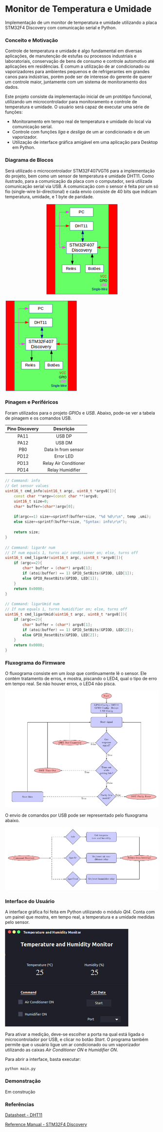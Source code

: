 # Monitor de Temperatura e Umidade

Implementação de um monitor de temperatura e umidade utilizando a placa STM32F4 Discovery com comunicação serial e Python.

### Conceito e Motivação

Controle de temperatura e umidade é algo fundamental em diversas aplicações, de manutenção de estufas ou processos industriais e laboratoriais, conservação de bens de consumo e controle automotivo até aplicações em residências.
É comum a utilização de ar condicionado ou vaporizadores para ambientes pequenos e de refrigerantes em grandes canos para indústrias, porém pode ser de interesse do gerente de querer um controle maior, juntamente com um sistema de monitoramento dos dados.

Este projeto consiste da implementação inicial de um protótipo funcional, utilizando um microcontrolador para monitoramento e controle de temperatura e umidade. O usuário será capaz de executar uma série de funções:
* Monitoramento em tempo real de temperatura e umidade do local via comunicação serial.
* Controle com funções *liga* e *desliga* de um ar condicionado e de um vaporizador.
* Utilização de interface gráfica amigável em uma aplicação para Desktop em Python.

### Diagrama de Blocos

Será utilizado o microcontrolador STM32F407VGT6 para a implementação do projeto, bem como um sensor de temperatura e umidade DHT11. Como ilustrado, para a comunicação da placa com o computador, será utilizada comunicação serial via USB. A comunicação com o sensor é feita por um só fio (single-wire bi-directional) e cada envio consiste de 40 bits que indicam temperatura, umidade, e 1 byte de paridade.

<p align="center">
  <img src="https://github.com/Microcontroladores2018/Sampaio/blob/master/images/blockdiagram.png">
</p>

![screenshot 2](https://github.com/Microcontroladores2018/Sampaio/blob/master/images/blockdiagram.png)

### Pinagem e Periféricos

Foram utilizados para o projeto *GPIOs* e *USB*. Abaixo, pode-se ver a tabela de pinagem e os comandos USB.

| **Pino Discovery** |     **Descrição**     |
|:------------------:|:---------------------:|
|        PA11        |         USB DP        |
|        PA12        |         USB DM        |
|         PB0        |  Data In from sensor  |
|        PD12        |       Error LED       |
|        PD13        | Relay Air Conditioner |
|        PD14        |    Relay Humidifier   |

```cpp
// Command: info
// Get sensor values
uint16_t cmd_info(uint16_t argc, uint8_t *argv8[]){
	const char **argv=(const char **)argv8;
	uint16_t size=0;
	char* buffer=(char*)argv[0];
	
	if(argc==1) size+=sprintf(buffer+size, "%d %d\r\n", temp ,umi);
    else size+=sprintf(buffer+size, "Syntax: info\r\n");

	return size;
}

// Command: ligarAr num
// If num equals 1, turns air conditioner on; else, turns off 
uint16_t cmd_ligarAr(uint16_t argc, uint8_t *argv8[]){
    if (argc==2){
        char* buffer = (char*) argv8[1];
        if (atoi(buffer) == 1) GPIO_SetBits(GPIOD, LED[1]);
        else GPIO_ResetBits(GPIOD, LED[1]);
    }
    return 0x0000;
}

// Command: ligarUmid num
// If num equals 1, turns humidifier on; else, turns off
uint16_t cmd_ligarUmid(uint16_t argc, uint8_t *argv8[]){
    if (argc==2){
        char* buffer = (char*) argv8[1];
        if (atoi(buffer) == 1) GPIO_SetBits(GPIOD, LED[2]);
        else GPIO_ResetBits(GPIOD, LED[2]);
    }
    return 0x0000;
}
```

### Fluxograma do Firmware

O fluxograma consiste em um *loop* que continuamente lê o sensor. Ele contém tratamento de erros, e mostra, piscando o LED4, qual o tipo de erro em tempo real. Se não houver erros, o LED4 não pisca.

![screenshot 3](https://github.com/Microcontroladores2018/Sampaio/blob/master/images/flow.png)

O envio de comandos por USB pode ser representado pelo fluxograma abaixo.

![screenshot 4](https://github.com/Microcontroladores2018/Sampaio/blob/master/images/usb.png)

### Interface do Usuário

A interface gráfica foi feita em Python utilizando o módulo *Qt4*. Conta com um painel que mostra, em tempo real, a temperatura e a umidade medidas pelo sensor.

![screenshot 1](https://github.com/Microcontroladores2018/Sampaio/blob/master/images/gui.png)

Para ativar a medição, deve-se escolher a porta na qual está ligada o microcontrolador por USB, e clicar no botão *Start*. O programa também permite que o usuário ligue um ar condicionado ou um vaporizador utilizando as caixas *Air Conditioner ON* e *Humidifier ON*.

Para abrir a interface, basta executar:

```
python main.py
```

### Demonstração

Em construção

### Referências

[Datasheet - DHT11](https://akizukidenshi.com/download/ds/aosong/DHT11.pdf)

[Reference Manual - STM32F4 Discovery](http://www.st.com/content/ccc/resource/technical/document/reference_manual/3d/6d/5a/66/b4/99/40/d4/DM00031020.pdf/files/DM00031020.pdf/jcr:content/translations/en.DM00031020.pdf)
